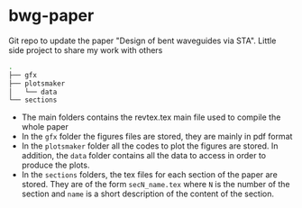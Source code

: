 # bwg-paper
 Git repo to update the paper "Design of bent waveguides via STA". Little side project to share my work with others
```bash 
.
├── gfx
├── plotsmaker
│   └── data
└── sections
```
 - The main folders contains the revtex.tex main file used to compile the whole paper 
 - In the `gfx` folder the figures files are stored, they are mainly in pdf format 
 - In the `plotsmaker` folder all the codes to plot the figures are stored. In addition, the `data` folder contains all the data to access in order to produce the plots.
 - In the `sections` folders, the tex files for each section of the paper are stored. They are of the form `secN_name.tex` where `N` is the number of the section and `name` is a short description of the content of the section.
 

